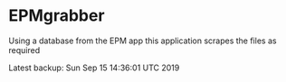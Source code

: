 # EPMgrabber
Using a database from the EPM app this application scrapes the files as required


Latest backup: Sun Sep 15 14:36:01 UTC 2019
